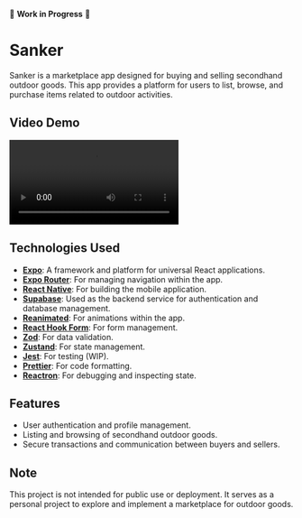 🚧 **Work in Progress** 🚧

# Sanker

Sanker is a marketplace app designed for buying and selling secondhand outdoor goods. This app provides a platform for users to list, browse, and purchase items related to outdoor activities.

## Video Demo

![Sanker Demo](assets/video/sanker-demo.mov)

## Technologies Used

- **[Expo](https://expo.dev/)**: A framework and platform for universal React applications.
- **[Expo Router](https://expo.github.io/router/docs/)**: For managing navigation within the app.
- **[React Native](https://reactnative.dev/)**: For building the mobile application.
- **[Supabase](https://supabase.com/)**: Used as the backend service for authentication and database management.
- **[Reanimated](https://docs.swmansion.com/react-native-reanimated/)**: For animations within the app.
- **[React Hook Form](https://react-hook-form.com/)**: For form management.
- **[Zod](https://zod.dev/)**: For data validation.
- **[Zustand](https://github.com/pmndrs/zustand)**: For state management.
- **[Jest](https://jestjs.io/)**: For testing (WIP).
- **[Prettier](https://prettier.io/)**: For code formatting.
- **[Reactron](https://docs.infinite.red/reactotron/)**: For debugging and inspecting state.

## Features

- User authentication and profile management.
- Listing and browsing of secondhand outdoor goods.
- Secure transactions and communication between buyers and sellers.

## Note

This project is not intended for public use or deployment. It serves as a personal project to explore and implement a marketplace for outdoor goods.
